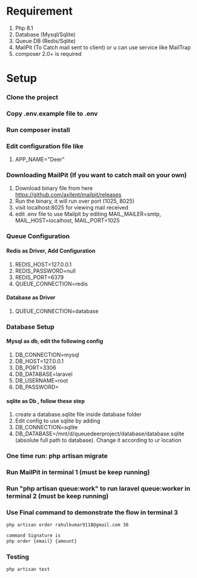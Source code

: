 # Requirement

1. Php 8.1
2. Database (Mysql/Sqlite)
3. Queue DB (Redis/Sqlite)
4. MailPit (To Catch mail sent to client) or u can use service like MailTrap
5. composer 2.0+ is required

# Setup

### Clone the project

### Copy .env.example file to .env

### Run composer install

### Edit configuration file like

1. APP_NAME="Deer"

### Downloading MailPit (If you want to catch mail on your own)

1. Download binary file from here https://github.com/axllent/mailpit/releases
2. Run the binary, it will run over port (1025, 8025)
3. visit localhost:8025 for viewing mail received
4. edit .env file to use Mailpit by editing MAIL_MAILER=smtp, MAIL_HOST=localhost, MAIL_PORT=1025

### Queue Configuration

#### Redis as Driver, Add Configuration

1. REDIS_HOST=127.0.0.1
2. REDIS_PASSWORD=null
3. REDIS_PORT=6379
4. QUEUE_CONNECTION=redis

#### Database as Driver

1. QUEUE_CONNECTION=database

### Database Setup

#### Mysql as db, edit the following config

1. DB_CONNECTION=mysql
2. DB_HOST=127.0.0.1
3. DB_PORT=3306
4. DB_DATABASE=laravel
5. DB_USERNAME=root
6. DB_PASSWORD=

#### sqlite as Db , follow these step

1. create a database.sqlite file inside database folder
2. Edit config to use sqlite by adding
3. DB_CONNECTION=sqlite
4. DB_DATABASE=/mnt/d/queuedeerproject/database/database.sqlite (absolute full path to database). Change it according to ur
   location

### One time run: php artisan migrate

### Run MailPit in terminal 1 (must be keep running)

### Run "php artisan queue:work" to run laravel queue:worker in terminal 2 (must be keep running)

### Use Final command to demonstrate the flow in terminal 3

```shell
php artisan order rahulkumar9118@gmail.com 30
```

```php
command Signature is 
php order {email} {amount}
```


### Testing
```php
php artisan test
```
